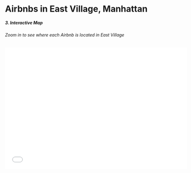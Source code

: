 # Airbnbs in East Village, Manhattan
##### 3. Interactive Map
###### Zoom in to see where each Airbnb is located in East Village
<iframe src="airbnblocations.html" width="600" height="400" frameborder="0" frameborder="0" marginwidth="0" marginheight="0" allowfullscreen></iframe>
